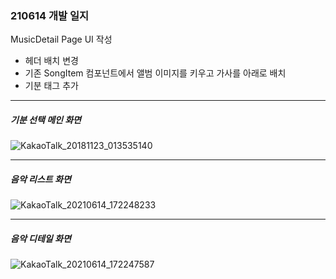 ### 210614 개발 일지
MusicDetail Page UI 작성
- 헤더 배치 변경
- 기존 SongItem 컴포넌트에서 앨범 이미지를 키우고 가사를 아래로 배치
- 기분 태그 추가

----
##### 기분 선택 메인 화면
![KakaoTalk_20181123_013535140](https://user-images.githubusercontent.com/45935233/121935581-8e7e8c00-cd83-11eb-93cf-2540fbe115aa.png)

----
##### 음악 리스트 화면
![KakaoTalk_20210614_172248233](https://user-images.githubusercontent.com/45935233/121935783-cf76a080-cd83-11eb-93fb-afcf7a266dde.png)

----
##### 음악 디테일 화면
![KakaoTalk_20210614_172247587](https://user-images.githubusercontent.com/45935233/121936044-27150c00-cd84-11eb-85e0-39b1841ab118.png)
